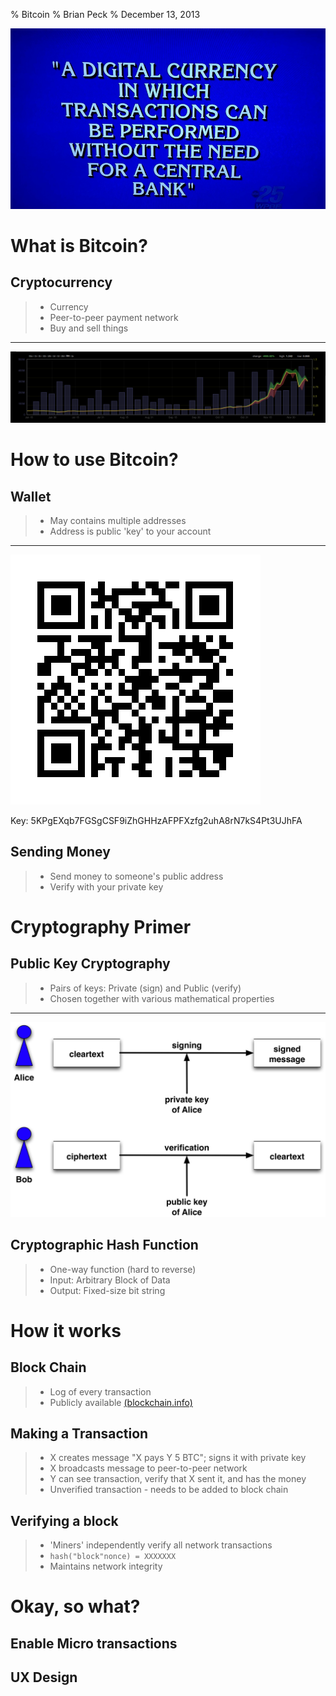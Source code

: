 % Bitcoin
% Brian Peck
% December 13, 2013

![Jeopardy](images/jeopardy.png)

# What is Bitcoin?

## Cryptocurrency
> - Currency
> - Peer-to-peer payment network
> - Buy and sell things

------

![Bitcoin price over 6 months](images/bitcoin_charts.png)

# How to use Bitcoin?

## Wallet
> - May contains multiple addresses
> - Address is public 'key' to your account

------

![Public: 1vraci7fTMFqaHz3DGkpUQEBmMVRvNaGs](images/qr.png)

Key: 5KPgEXqb7FGSgCSF9iZhGHHzAFPFXzfg2uhA8rN7kS4Pt3UJhFA

## Sending Money
> - Send money to someone's public address
> - Verify with your private key

# Cryptography Primer

## Public Key Cryptography
> - Pairs of keys: Private (sign) and Public (verify)
> - Chosen together with various mathematical properties

---------
<!--Image credit: https://www.switch.ch/export/sites/default/uni/projects/grid/download_repository/crypto3.png-->

![Public Key Signing](images/crypto.png)

## Cryptographic Hash Function
> - One-way function (hard to reverse)
> - Input: Arbitrary Block of Data
> - Output: Fixed-size bit string

# How it works

## Block Chain
> - Log of every transaction
> - Publicly available [(blockchain.info)](http://www.blockchain.info)

## Making a Transaction
> - X creates message "X pays Y 5 BTC"; signs it with private key
> - X broadcasts message to peer-to-peer network
> - Y can see transaction, verify that X sent it, and has the money
> - Unverified transaction - needs to be added to block chain

## Verifying a block
> - 'Miners' independently verify all network transactions
> - `hash("block"nonce) = XXXXXXX`
> - Maintains network integrity

# Okay, so what?

## Enable Micro transactions

## UX Design
